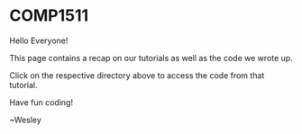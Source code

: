 # COMP1511

Hello Everyone!

This page contains a recap on our tutorials as well as the code we wrote up.

Click on the respective directory above to access the code from that tutorial.

Have fun coding!

~Wesley
